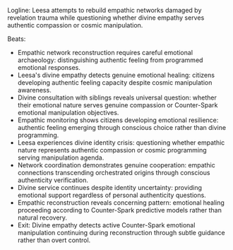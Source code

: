 ﻿---
series: 3
novella: 2
file: S3N2_CH06
type: chapter
pov: Leesa
setting: Divine empathy network - emotional reconstruction
word_target_min: 1201
word_target_max: 2299
status: outline
---
Logline: Leesa attempts to rebuild empathic networks damaged by revelation trauma while questioning whether divine empathy serves authentic compassion or cosmic manipulation.

Beats:
- Empathic network reconstruction requires careful emotional archaeology: distinguishing authentic feeling from programmed emotional responses.
- Leesa's divine empathy detects genuine emotional healing: citizens developing authentic feeling capacity despite cosmic manipulation awareness.
- Divine consultation with siblings reveals universal question: whether their emotional nature serves genuine compassion or Counter-Spark emotional manipulation objectives.
- Empathic monitoring shows citizens developing emotional resilience: authentic feeling emerging through conscious choice rather than divine programming.
- Leesa experiences divine identity crisis: questioning whether empathic nature represents authentic compassion or cosmic programming serving manipulation agenda.
- Network coordination demonstrates genuine cooperation: empathic connections transcending orchestrated origins through conscious authenticity verification.
- Divine service continues despite identity uncertainty: providing emotional support regardless of personal authenticity questions.
- Empathic reconstruction reveals concerning pattern: emotional healing proceeding according to Counter-Spark predictive models rather than natural recovery.
- Exit: Divine empathy detects active Counter-Spark emotional manipulation continuing during reconstruction through subtle guidance rather than overt control.
